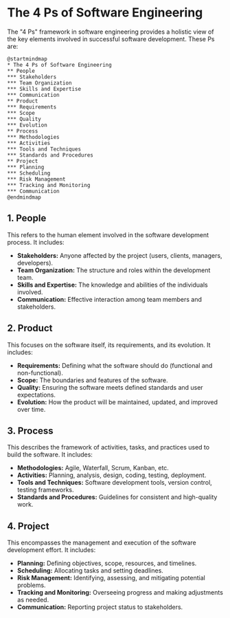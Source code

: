 # The 4 Ps of Software Engineering

The "4 Ps" framework in software engineering provides a holistic view of the key elements involved in successful software development. These Ps are:

```plantuml
@startmindmap
* The 4 Ps of Software Engineering
** People
*** Stakeholders
*** Team Organization
*** Skills and Expertise
*** Communication
** Product
*** Requirements
*** Scope
*** Quality
*** Evolution
** Process
*** Methodologies
*** Activities
*** Tools and Techniques
*** Standards and Procedures
** Project
*** Planning
*** Scheduling
*** Risk Management
*** Tracking and Monitoring
*** Communication
@endmindmap
```

## 1. People

This refers to the human element involved in the software development process. It includes:

*   **Stakeholders:** Anyone affected by the project (users, clients, managers, developers).
*   **Team Organization:** The structure and roles within the development team.
*   **Skills and Expertise:** The knowledge and abilities of the individuals involved.
*   **Communication:** Effective interaction among team members and stakeholders.

## 2. Product

This focuses on the software itself, its requirements, and its evolution. It includes:

*   **Requirements:** Defining what the software should do (functional and non-functional).
*   **Scope:** The boundaries and features of the software.
*   **Quality:** Ensuring the software meets defined standards and user expectations.
*   **Evolution:** How the product will be maintained, updated, and improved over time.

## 3. Process

This describes the framework of activities, tasks, and practices used to build the software. It includes:

*   **Methodologies:** Agile, Waterfall, Scrum, Kanban, etc.
*   **Activities:** Planning, analysis, design, coding, testing, deployment.
*   **Tools and Techniques:** Software development tools, version control, testing frameworks.
*   **Standards and Procedures:** Guidelines for consistent and high-quality work.

## 4. Project

This encompasses the management and execution of the software development effort. It includes:

*   **Planning:** Defining objectives, scope, resources, and timelines.
*   **Scheduling:** Allocating tasks and setting deadlines.
*   **Risk Management:** Identifying, assessing, and mitigating potential problems.
*   **Tracking and Monitoring:** Overseeing progress and making adjustments as needed.
*   **Communication:** Reporting project status to stakeholders.
